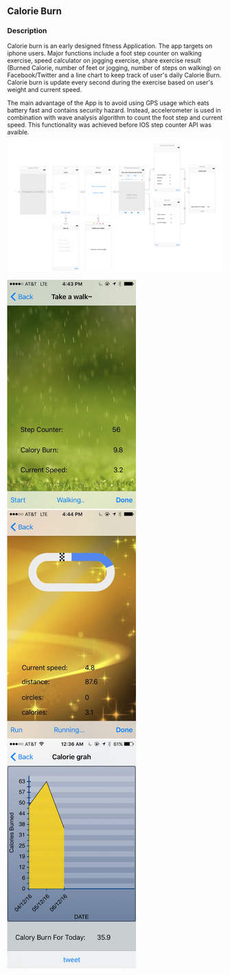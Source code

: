 ## Calorie Burn 


### Description

Calorie burn is an early designed fitness Application. The app targets on iphone users. Major functions include a foot step counter on walking exercise, speed calculator on jogging exercise, share exercise result (Burned Calorie, number of feet or jogging, number of steps on walking) on Facebook/Twitter and a line chart to keep track of user's daily Calorie Burn. Calorie burn is update every second during the exercise based on user's weight and current speed. 

The main advantage of the App is to avoid using GPS usage which eats battery fast and contains security hazard. Instead, accelerometer is used in combination with wave analysis algorithm to count the foot step and current speed. This functionality was achieved before IOS step counter API was avaible.

![storyboard](./readme_img/storyboard.jpg)

<img src="./readme_img/step.jpg" width="300"/> <img src="./readme_img/run.jpg" width="300"/> <img src="./readme_img/graph.jpg" width="300"/> 


